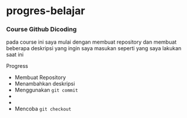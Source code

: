 # **progres-belajar**
### **Course Github Dicoding**<br>
pada course ini saya mulai dengan membuat  repository dan membuat beberapa deskripsi yang ingin saya masukan seperti  yang saya lakukan saat ini

Progress
- Membuat Repository
- Menambahkan deskripsi
- Menggunakan `git commit`
-
- 
- Mencoba `git checkout`
